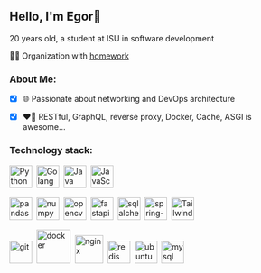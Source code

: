 <h2 align="start">Hello, I'm Egor👋</h2>

<span align="start">20 years old, a student at ISU in software development</span>

👨‍🏫 Organization with [homework](https://github.com/Home-Work-ISU-neZorinEgor)

### About Me:
- [x] 🌐 Passionate about networking and DevOps architecture
- [x] ❤️‍🔥 RESTful, GraphQL, reverse proxy, Docker, Сache, ASGI is awesome...


### Technology stack:


<img src="https://cdn.jsdelivr.net/gh/devicons/devicon/icons/python/python-original.svg" title="Python" width="40" height="40"/>&nbsp;
<img src="https://cdn.jsdelivr.net/gh/devicons/devicon/icons/go/go-original.svg" title="Golang" width="40" height="40"/>&nbsp;
<img src="https://cdn.jsdelivr.net/gh/devicons/devicon/icons/java/java-original.svg" title="Java" width="40" height="40"/>&nbsp;
<img src="https://cdn.jsdelivr.net/gh/devicons/devicon/icons/javascript/javascript-original.svg" title="JavaScript" width="40" height="40"/>&nbsp;

<img src="https://cdn.jsdelivr.net/gh/devicons/devicon/icons/pandas/pandas-original.svg" title="pandas" width="40" height="40"/>&nbsp;
<img src="https://cdn.jsdelivr.net/gh/devicons/devicon/icons/numpy/numpy-original.svg" title="numpy" width="40" height="40"/>&nbsp;
<img src="https://cdn.jsdelivr.net/gh/devicons/devicon/icons/opencv/opencv-original.svg" title="opencv" width="40" height="40"/>&nbsp;
<img src="https://cdn.jsdelivr.net/gh/devicons/devicon/icons/fastapi/fastapi-original.svg" title="fastapi" width="40" height="40"/>&nbsp;
<img src="https://cdn.jsdelivr.net/gh/devicons/devicon/icons/sqlalchemy/sqlalchemy-original.svg" title="sqlalchemy" width="40" height="40"/>&nbsp;
<img src="https://cdn.jsdelivr.net/gh/devicons/devicon/icons/spring/spring-original.svg" title="spring-framework" width="40" height="40"/>&nbsp;
<img src="https://cdn.jsdelivr.net/gh/devicons/devicon/icons/tailwindcss/tailwindcss-original.svg" title="TailwindCSS" width="40" height="40"/>&nbsp;

<img src="https://cdn.jsdelivr.net/gh/devicons/devicon/icons/git/git-original.svg" title="git" width="40" height="40"/>&nbsp;
<img src="https://cdn.jsdelivr.net/gh/devicons/devicon/icons/docker/docker-original.svg" title="docker" width="60" height="60"/>&nbsp;
<img src="https://cdn.jsdelivr.net/gh/devicons/devicon/icons/nginx/nginx-original.svg" title="nginx" width="50" height="50"/>&nbsp;
<img src="https://cdn.jsdelivr.net/gh/devicons/devicon/icons/redis/redis-original.svg" title="redis" width="40" height="40"/>&nbsp;
<img src="https://cdn.jsdelivr.net/gh/devicons/devicon/icons/linux/linux-original.svg" title="ubuntu" width="40" height="40"/>&nbsp;
<img src="https://cdn.jsdelivr.net/gh/devicons/devicon/icons/mysql/mysql-original.svg" title="mysql" width="40" height="40"/>&nbsp;




